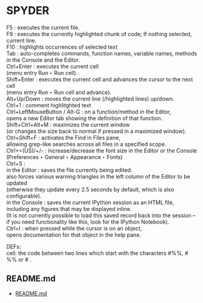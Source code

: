 # SPYDER  
  
  
F5 : executes the current file.  
F9 : executes the currently highlighted chunk of code; If nothing selected, current line.  
F10 : highlights occurrences of selected text  
Tab : auto-completes commands, function names, variable names, methods  
in the Console and the Editor.  
Ctrl+Enter : executes the current cell  
(menu entry Run ‣ Run cell).  
Shift+Enter : executes the current cell and advances the cursor to the next cell  
(menu entry Run ‣ Run cell and advance).  
Alt+Up/Down : moves the current line (/highlighted lines) up/down.  
Ctrl+1 : comment highlitghted text  
Ctrl+LeftMouseButton / Alt-G : on a function/method in the Editor,  
 opens a new Editor tab showing the definition of that function.  
Shift+Ctrl+Alt+M : maximizes the current window  
(or changes the size back to normal if pressed in a maximized window).  
Ctrl+Shift+F : activates the Find in Files pane,  
allowing grep-like searches across all files in a specified scope.  
Ctrl+=(US)/+/- : increase/decrease the font size in the Editor or the Console  
(Preferences ‣ General ‣ Appearance ‣ Fonts)  
Ctrl+S :  
in the Editor : saves the file currently being edited.  
also forces various warning triangles in the left column of the Editor to be updated  
(otherwise they update every 2.5 seconds by default, which is also configurable).  
in the Console : saves the current IPython session as an HTML file,  
including any figures that may be displayed inline.  
(It is not currently possible to load this saved record back into the session –  
if you need functionality like this, look for the IPython Notebook).  
Ctrl+I : when pressed while the cursor is on an object,  
opens documentation for that object in the help pane.  
  
  
DEFs:  
cell: the code between two lines which start with the characters #%%, # %% or # <codecell>.  

## README.md  
*	[README.md](./README.md)  

